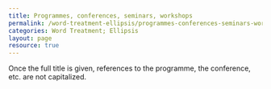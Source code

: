 ```yaml
---
title: Programmes, conferences, seminars, workshops
permalink: /word-treatment-ellipsis/programmes-conferences-seminars-workshops/
categories: Word Treatment; Ellipsis
layout: page
resource: true
---
```


Once the full title is given, references to the programme, the conference, etc. are not capitalized.
